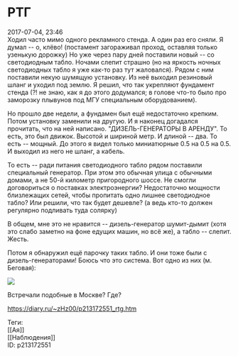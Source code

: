 РТГ
====

   
 2017-07-04, 23:46   
  Ходил часто мимо одного рекламного стенда. А один раз его сняли. Я думал -- о, клёво! (постамент загораживал проход, оставляя только узенькую дорожку) Но уже через пару дней поставили новый -- со светодиодным табло. Ночами слепит страшно (но на яркость ночных светодиодных табло я уже как-то раз тут жаловался). Рядом с ним поставили некую шумящую установку. Из неё выходил резиновый шланг и уходил под землю. Я решил, что так укрепляют фундамент стенда (?! не знаю, как я до этого додумался; в голове что-то было про заморозку плывунов под МГУ специальным оборудованием).   
   
 Но прошло две недели, а фундамен был ещё недостаточно крепким. Потом установку заменили на другую. И я наконец догадался прочитать, что на ней написано. "ДИЗЕЛЬ-ГЕНЕРАТОРЫ В АРЕНДУ". То есть, это был движок. Высотой и шириной метр. И длиной -- два. То есть -- мощный. До этого я видел только миниатюрные 0.5 на 0.5 на 0.5. И выходил из него не шланг, а кабель.   
   
 То есть -- ради питания светодиодного табло рядом поставили специальный генератор. При этом это обычная улица с обычными домами, а не 50-й километр пригородного шоссе. Не смогли договориться о поставках электроэнергии? Недостаточно мощности близлежащих сетей, чтобы пропитать одно лишнее светодиодное табло? Или решили, что так будет дешевле? (а ведь кто-то должен регулярно подливать туда солярку)   
   
 В общем, мне это не нравится -- дизель-генератор шумит-дымит (хотя это слабо заметно на фоне едущих машин, но всё же), а табло -- слепит. Жесть.   
   
 Потом я обнаружил ещё парочку таких табло. И они тоже были с дизель-генераторами! Боюсь что это система. Вот одно из них (м. Беговая):   
   
   [![](https://i.imgur.com/jUSJzzgl.jpg)](https://i.imgur.com/jUSJzzg.jpg)     
   
 Встречали подобные в Москве? Где?   
    
 <https://diary.ru/~zHz00/p213172551_rtg.htm>   
   
 Теги:   
 [[Ая]]   
 [[Наблюдения]]   
 ID: p213172551